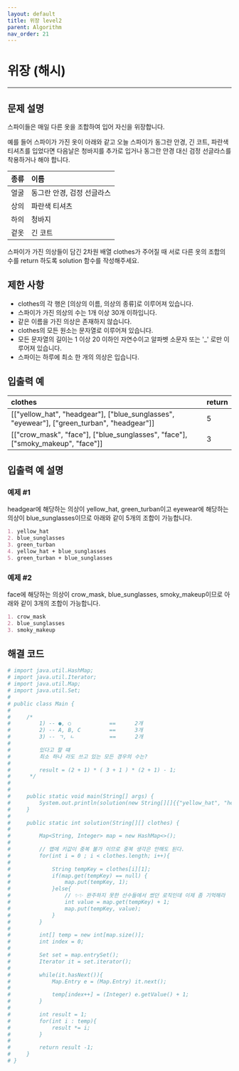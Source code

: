 ```yaml
---
layout: default
title: 위장 level2
parent: Algorithm
nav_order: 21
---
```


# 위장 (해시)

---

## 문제 설명

스파이들은 매일 다른 옷을 조합하여 입어 자신을 위장합니다.  

예를 들어 스파이가 가진 옷이 아래와 같고 오늘 스파이가 동그란 안경, 긴 코트, 파란색 티셔츠를 입었다면 다음날은 청바지를 추가로 입거나 동그란 안경 대신 검정 선글라스를 착용하거나 해야 합니다.  

| 종류 | 이름                   |
|:----|:----------------------|
| 얼굴 | 동그란 안경, 검정 선글라스   |
| 상의 | 파란색 티셔츠             |
| 하의 | 청바지                  |
| 겉옷 | 긴 코트                 |

스파이가 가진 의상들이 담긴 2차원 배열 clothes가 주어질 때 서로 다른 옷의 조합의 수를 return 하도록 solution 함수를 작성해주세요.  

## 제한 사항

* clothes의 각 행은 [의상의 이름, 의상의 종류]로 이루어져 있습니다.
* 스파이가 가진 의상의 수는 1개 이상 30개 이하입니다.
* 같은 이름을 가진 의상은 존재하지 않습니다.
* clothes의 모든 원소는 문자열로 이루어져 있습니다.
* 모든 문자열의 길이는 1 이상 20 이하인 자연수이고 알파벳 소문자 또는 '_' 로만 이루어져 있습니다.
* 스파이는 하루에 최소 한 개의 의상은 입습니다.

## 입출력 예

| clothes                                                                                          | return     |
|:-------------------------------------------------------------------------------------------------|:-----------|
| [["yellow_hat", "headgear"], ["blue_sunglasses", "eyewear"], ["green_turban", "headgear"]]	   | 5          |
| [["crow_mask", "face"], ["blue_sunglasses", "face"], ["smoky_makeup", "face"]]                   | 3          |

## 입출력 예 설명

### 예제 #1

headgear에 해당하는 의상이 yellow_hat, green_turban이고 eyewear에 해당하는 의상이 blue_sunglasses이므로 아래와 같이 5개의 조합이 가능합니다.  
```markdown
1. yellow_hat  
2. blue_sunglasses  
3. green_turban  
4. yellow_hat + blue_sunglasses  
5. green_turban + blue_sunglasses  
```

### 예제 #2

face에 해당하는 의상이 crow_mask, blue_sunglasses, smoky_makeup이므로 아래와 같이 3개의 조합이 가능합니다.  
```markdown
1. crow_mask
2. blue_sunglasses
3. smoky_makeup
```
## 해결 코드
```yaml
# import java.util.HashMap;
# import java.util.Iterator;
# import java.util.Map;
# import java.util.Set;
# 
# public class Main {
# 
#     /*
#         1) -- ●, ○            ==      2개
#         2) -- A, B, C         ==      3개
#         3) -- ㄱ, ㄴ           ==      2개
# 
#         있다고 할 떄
#         최소 하나 라도 쓰고 있는 모든 경우의 수는?
# 
#         result = (2 + 1) * ( 3 + 1 ) * (2 + 1) - 1;
#      */
# 
# 
#     public static void main(String[] args) {
#         System.out.println(solution(new String[][]{{"yellow_hat", "headgear"}, {"blue_sunglasses", "eyewear"}, {"green_turban", "headgear"}}));
#     }
# 
#     public static int solution(String[][] clothes) {
# 
#         Map<String, Integer> map = new HashMap<>();
# 
#         // 맵에 키값이 중복 불가 이므로 중복 생각은 안해도 된다.
#         for(int i = 0 ; i < clothes.length; i++){
# 
#             String tempKey = clothes[i][1];
#             if(map.get(tempKey) == null) {
#                 map.put(tempKey, 1);
#             }else{
#                 // ✨✨ 완주하지 못한 선수들에서 썼던 로직인데 이제 좀 기억해라
#                 int value = map.get(tempKey) + 1;
#                 map.put(tempKey, value);
#             }
#         }
# 
#         int[] temp = new int[map.size()];
#         int index = 0;
# 
#         Set set = map.entrySet();
#         Iterator it = set.iterator();
# 
#         while(it.hasNext()){
#             Map.Entry e = (Map.Entry) it.next();
# 
#             temp[index++] = (Integer) e.getValue() + 1;
#         }
# 
#         int result = 1;
#         for(int i : temp){
#             result *= i;
#         }
# 
#         return result -1;
#     }
# }
```